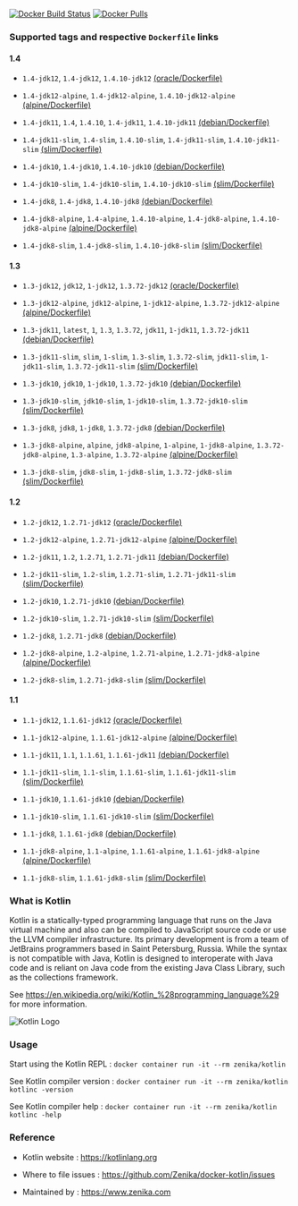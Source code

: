 [![Docker Build Status](https://img.shields.io/docker/build/zenika/kotlin.svg)](https://hub.docker.com/r/zenika/kotlin/) [![Docker Pulls](https://img.shields.io/docker/pulls/zenika/kotlin.svg)](https://hub.docker.com/r/zenika/kotlin/)

### Supported tags and respective `Dockerfile` links

#### 1.4

 * `1.4-jdk12`, `1.4-jdk12`, `1.4.10-jdk12` [(oracle/Dockerfile)](https://github.com/Zenika/docker-kotlin/blob/master/oracle/Dockerfile)

 * `1.4-jdk12-alpine`, `1.4-jdk12-alpine`, `1.4.10-jdk12-alpine` [(alpine/Dockerfile)](https://github.com/Zenika/docker-kotlin/blob/master/alpine/Dockerfile)

 * `1.4-jdk11`, `1.4`, `1.4.10`, `1.4-jdk11`, `1.4.10-jdk11` [(debian/Dockerfile)](https://github.com/Zenika/docker-kotlin/blob/master/debian/Dockerfile)

 * `1.4-jdk11-slim`, `1.4-slim`, `1.4.10-slim`, `1.4-jdk11-slim`, `1.4.10-jdk11-slim` [(slim/Dockerfile)](https://github.com/Zenika/docker-kotlin/blob/master/slim/Dockerfile)

 * `1.4-jdk10`, `1.4-jdk10`, `1.4.10-jdk10` [(debian/Dockerfile)](https://github.com/Zenika/docker-kotlin/blob/master/debian/Dockerfile)

 * `1.4-jdk10-slim`, `1.4-jdk10-slim`, `1.4.10-jdk10-slim` [(slim/Dockerfile)](https://github.com/Zenika/docker-kotlin/blob/master/slim/Dockerfile)

 * `1.4-jdk8`, `1.4-jdk8`, `1.4.10-jdk8` [(debian/Dockerfile)](https://github.com/Zenika/docker-kotlin/blob/master/debian/Dockerfile)

 * `1.4-jdk8-alpine`, `1.4-alpine`, `1.4.10-alpine`, `1.4-jdk8-alpine`, `1.4.10-jdk8-alpine` [(alpine/Dockerfile)](https://github.com/Zenika/docker-kotlin/blob/master/alpine/Dockerfile)

 * `1.4-jdk8-slim`, `1.4-jdk8-slim`, `1.4.10-jdk8-slim` [(slim/Dockerfile)](https://github.com/Zenika/docker-kotlin/blob/master/slim/Dockerfile)

#### 1.3

 * `1.3-jdk12`, `jdk12`, `1-jdk12`, `1.3.72-jdk12` [(oracle/Dockerfile)](https://github.com/Zenika/docker-kotlin/blob/master/oracle/Dockerfile)

 * `1.3-jdk12-alpine`, `jdk12-alpine`, `1-jdk12-alpine`, `1.3.72-jdk12-alpine` [(alpine/Dockerfile)](https://github.com/Zenika/docker-kotlin/blob/master/alpine/Dockerfile)

 * `1.3-jdk11`, `latest`, `1`, `1.3`, `1.3.72`, `jdk11`, `1-jdk11`, `1.3.72-jdk11` [(debian/Dockerfile)](https://github.com/Zenika/docker-kotlin/blob/master/debian/Dockerfile)

 * `1.3-jdk11-slim`, `slim`, `1-slim`, `1.3-slim`, `1.3.72-slim`, `jdk11-slim`, `1-jdk11-slim`, `1.3.72-jdk11-slim` [(slim/Dockerfile)](https://github.com/Zenika/docker-kotlin/blob/master/slim/Dockerfile)

 * `1.3-jdk10`, `jdk10`, `1-jdk10`, `1.3.72-jdk10` [(debian/Dockerfile)](https://github.com/Zenika/docker-kotlin/blob/master/debian/Dockerfile)

 * `1.3-jdk10-slim`, `jdk10-slim`, `1-jdk10-slim`, `1.3.72-jdk10-slim` [(slim/Dockerfile)](https://github.com/Zenika/docker-kotlin/blob/master/slim/Dockerfile)

 * `1.3-jdk8`, `jdk8`, `1-jdk8`, `1.3.72-jdk8` [(debian/Dockerfile)](https://github.com/Zenika/docker-kotlin/blob/master/debian/Dockerfile)

 * `1.3-jdk8-alpine`, `alpine`, `jdk8-alpine`, `1-alpine`, `1-jdk8-alpine`, `1.3.72-jdk8-alpine`, `1.3-alpine`, `1.3.72-alpine` [(alpine/Dockerfile)](https://github.com/Zenika/docker-kotlin/blob/master/alpine/Dockerfile)

 * `1.3-jdk8-slim`, `jdk8-slim`, `1-jdk8-slim`, `1.3.72-jdk8-slim` [(slim/Dockerfile)](https://github.com/Zenika/docker-kotlin/blob/master/slim/Dockerfile)

#### 1.2

 * `1.2-jdk12`, `1.2.71-jdk12` [(oracle/Dockerfile)](https://github.com/Zenika/docker-kotlin/blob/master/oracle/Dockerfile)

 * `1.2-jdk12-alpine`, `1.2.71-jdk12-alpine` [(alpine/Dockerfile)](https://github.com/Zenika/docker-kotlin/blob/master/alpine/Dockerfile)

 * `1.2-jdk11`, `1.2`, `1.2.71`, `1.2.71-jdk11` [(debian/Dockerfile)](https://github.com/Zenika/docker-kotlin/blob/master/debian/Dockerfile)

 * `1.2-jdk11-slim`, `1.2-slim`, `1.2.71-slim`, `1.2.71-jdk11-slim` [(slim/Dockerfile)](https://github.com/Zenika/docker-kotlin/blob/master/slim/Dockerfile)

 * `1.2-jdk10`, `1.2.71-jdk10` [(debian/Dockerfile)](https://github.com/Zenika/docker-kotlin/blob/master/debian/Dockerfile)

 * `1.2-jdk10-slim`, `1.2.71-jdk10-slim` [(slim/Dockerfile)](https://github.com/Zenika/docker-kotlin/blob/master/slim/Dockerfile)

 * `1.2-jdk8`, `1.2.71-jdk8` [(debian/Dockerfile)](https://github.com/Zenika/docker-kotlin/blob/master/debian/Dockerfile)

 * `1.2-jdk8-alpine`, `1.2-alpine`, `1.2.71-alpine`, `1.2.71-jdk8-alpine` [(alpine/Dockerfile)](https://github.com/Zenika/docker-kotlin/blob/master/alpine/Dockerfile)

 * `1.2-jdk8-slim`, `1.2.71-jdk8-slim` [(slim/Dockerfile)](https://github.com/Zenika/docker-kotlin/blob/master/slim/Dockerfile)

#### 1.1

 * `1.1-jdk12`, `1.1.61-jdk12` [(oracle/Dockerfile)](https://github.com/Zenika/docker-kotlin/blob/master/oracle/Dockerfile)

 * `1.1-jdk12-alpine`, `1.1.61-jdk12-alpine` [(alpine/Dockerfile)](https://github.com/Zenika/docker-kotlin/blob/master/alpine/Dockerfile)

 * `1.1-jdk11`, `1.1`, `1.1.61`, `1.1.61-jdk11` [(debian/Dockerfile)](https://github.com/Zenika/docker-kotlin/blob/master/debian/Dockerfile)

 * `1.1-jdk11-slim`, `1.1-slim`, `1.1.61-slim`, `1.1.61-jdk11-slim` [(slim/Dockerfile)](https://github.com/Zenika/docker-kotlin/blob/master/slim/Dockerfile)

 * `1.1-jdk10`, `1.1.61-jdk10` [(debian/Dockerfile)](https://github.com/Zenika/docker-kotlin/blob/master/debian/Dockerfile)

 * `1.1-jdk10-slim`, `1.1.61-jdk10-slim` [(slim/Dockerfile)](https://github.com/Zenika/docker-kotlin/blob/master/slim/Dockerfile)

 * `1.1-jdk8`, `1.1.61-jdk8` [(debian/Dockerfile)](https://github.com/Zenika/docker-kotlin/blob/master/debian/Dockerfile)

 * `1.1-jdk8-alpine`, `1.1-alpine`, `1.1.61-alpine`, `1.1.61-jdk8-alpine` [(alpine/Dockerfile)](https://github.com/Zenika/docker-kotlin/blob/master/alpine/Dockerfile)

 * `1.1-jdk8-slim`, `1.1.61-jdk8-slim` [(slim/Dockerfile)](https://github.com/Zenika/docker-kotlin/blob/master/slim/Dockerfile)

### What is Kotlin

Kotlin is a statically-typed programming language that runs on the Java virtual machine and also can be compiled to JavaScript source code or use the LLVM compiler infrastructure. Its primary development is from a team of JetBrains programmers based in Saint Petersburg, Russia. While the syntax is not compatible with Java, Kotlin is designed to interoperate with Java code and is reliant on Java code from the existing Java Class Library, such as the collections framework.

See https://en.wikipedia.org/wiki/Kotlin_%28programming_language%29 for more information.

![Kotlin Logo](https://github.com/Zenika/docker-kotlin/raw/master/Kotlin-logo.png)

### Usage

Start using the Kotlin REPL : `docker container run -it --rm zenika/kotlin`

See Kotlin compiler version : `docker container run -it --rm zenika/kotlin kotlinc -version`

See Kotlin compiler help : `docker container run -it --rm zenika/kotlin kotlinc -help`

### Reference

 * Kotlin website : https://kotlinlang.org

 * Where to file issues : https://github.com/Zenika/docker-kotlin/issues

 * Maintained by : https://www.zenika.com
